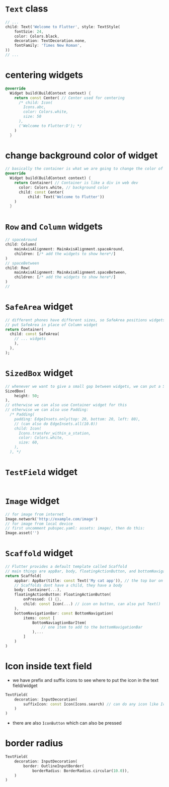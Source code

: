 # `Text` class
```dart
// ...
child: Text('Welcome to Flutter', style: TextStyle(
	fontSzie: 24,
	color: Colors.black,
	decoration: TextDecoration.none,
	fontFamily: 'Times New Roman',
))
// ...
```
# centering widgets
```dart
@override
  Widget build(BuildContext context) {
    return const Center( // Center used for centering
      /* child: Icon(
        Icons.abc,
        color: Colors.white,
        size: 50
      ),
      ('Welcome to Flutter:D'); */
    )
  }
```
# change background color of widget
```dart
// basically the container is what we are going to change the color of which will effectively change the background color.
@override
  Widget build(BuildContext context) {
    return Container( // Container is like a div in web dev
      color: Colors.white, // background color
      child: const Center(
	      child: Text('Welcome to Flutter'))
    )
  }
```
# `Row` and `Column` widgets
```dart
// spaceAround
child: Column(
	mainAxisAlignment: MainAxisAlignment.spaceAround,
	children: [/* add the widgets to show here*/]
)
// spaceBetween
child: Row(
	mainAxisAlignment: MainAxisAlignment.spaceBetween,
	children: [/* add the widgets to show here*/]
)
// 
```
# `SafeArea` widget
```dart
// different phones have different sizes, so SafeArea positions widgets so that it always stays within the bounds of the phone
// put SafeArea in place of Column widget
return Container(
  child: const SafeArea(
	// ... widgets
	),
  ),
);

```
# `SizedBox` widget
```dart
// whenever we want to give a small gap between widgets, we can put a SizedBox with no color
SizedBox(
	height: 50;
),
// otherwise we can also use Container widget for this
// otherwise we can also use Padding:
  /* Padding(
	padding: EdgeInsets.only(top: 20, bottom: 20, left: 80),
	// (can also do EdgeInsets.all(10.0))
	child: Icon(
	  Icons.transfer_within_a_station,
	  color: Colors.white,
	  size: 60,
	),
  ), */
```
# `TestField` widget
```dart

```
# `Image` widget
```dart
// for image from internet
Image.network('http://example.com/image')
// for image from local device
// first uncomment pubspec.yaml: assets: image/, then do this:
Image.asset('')
```
# `Scaffold` widget
```dart
// Flutter provides a default template called Scaffold
// main things are appBar, body, floatingActionButton, and bottomNavigationBar
return Scaffold(
	appbar: AppBar(title: const Text('My cat app')), // the top bar on the page
	// Scaffolds dont have a child, they have a body
	body: Container(...),
	floatingActionButton: FloatingActionButton(
		onPressed: () {},
		child: const Icon(...) // icon on button, can also put Text()	
	),
	bottomNavigationBar: const BottomNavigation(
		items: const [
			BottomNaviagtionBarItem(
				// one item to add to the bottomNavigationBar
			),...
		]
	)
)
```
# Icon inside text field
- we have prefix and suffix icons to see where to put the icon in the text field/widget
```dart
TextField(
	decoration: InputDecoration(
		suffixIcon: const Icon(Icons.search) // can do any icon like Icon.person
	)
)
```
- there are also `IconButton` which can also be pressed
# border radius
```dart
TextField(
	decoration: InputDecoration(
		border: OutlineInputBorder(
			borderRadius: BorderRadius.circular(10.0)),
	)
)
```